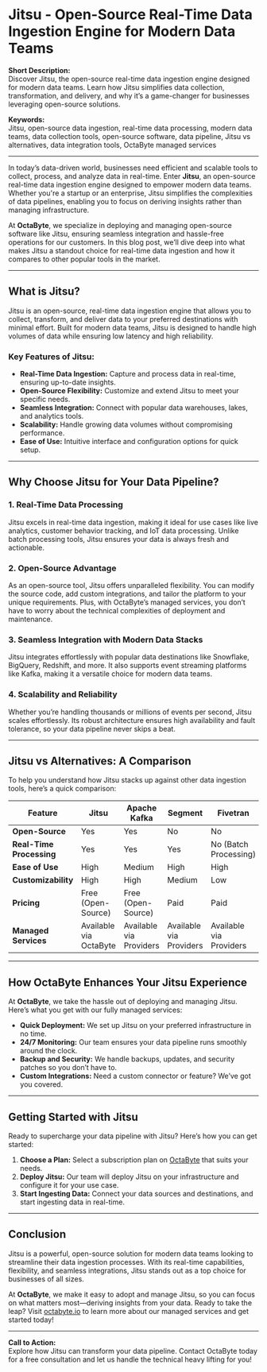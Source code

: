 # Jitsu - Open-Source Real-Time Data Ingestion Engine for Modern Data Teams

**Short Description:**  
Discover Jitsu, the open-source real-time data ingestion engine designed for modern data teams. Learn how Jitsu simplifies data collection, transformation, and delivery, and why it’s a game-changer for businesses leveraging open-source solutions.

**Keywords:**  
Jitsu, open-source data ingestion, real-time data processing, modern data teams, data collection tools, open-source software, data pipeline, Jitsu vs alternatives, data integration tools, OctaByte managed services

---

In today’s data-driven world, businesses need efficient and scalable tools to collect, process, and analyze data in real-time. Enter **Jitsu**, an open-source real-time data ingestion engine designed to empower modern data teams. Whether you're a startup or an enterprise, Jitsu simplifies the complexities of data pipelines, enabling you to focus on deriving insights rather than managing infrastructure.

At **OctaByte**, we specialize in deploying and managing open-source software like Jitsu, ensuring seamless integration and hassle-free operations for our customers. In this blog post, we’ll dive deep into what makes Jitsu a standout choice for real-time data ingestion and how it compares to other popular tools in the market.

---

## What is Jitsu?

Jitsu is an open-source, real-time data ingestion engine that allows you to collect, transform, and deliver data to your preferred destinations with minimal effort. Built for modern data teams, Jitsu is designed to handle high volumes of data while ensuring low latency and high reliability.

### Key Features of Jitsu:
- **Real-Time Data Ingestion:** Capture and process data in real-time, ensuring up-to-date insights.
- **Open-Source Flexibility:** Customize and extend Jitsu to meet your specific needs.
- **Seamless Integration:** Connect with popular data warehouses, lakes, and analytics tools.
- **Scalability:** Handle growing data volumes without compromising performance.
- **Ease of Use:** Intuitive interface and configuration options for quick setup.

---

## Why Choose Jitsu for Your Data Pipeline?

### 1. **Real-Time Data Processing**
Jitsu excels in real-time data ingestion, making it ideal for use cases like live analytics, customer behavior tracking, and IoT data processing. Unlike batch processing tools, Jitsu ensures your data is always fresh and actionable.

### 2. **Open-Source Advantage**
As an open-source tool, Jitsu offers unparalleled flexibility. You can modify the source code, add custom integrations, and tailor the platform to your unique requirements. Plus, with OctaByte’s managed services, you don’t have to worry about the technical complexities of deployment and maintenance.

### 3. **Seamless Integration with Modern Data Stacks**
Jitsu integrates effortlessly with popular data destinations like Snowflake, BigQuery, Redshift, and more. It also supports event streaming platforms like Kafka, making it a versatile choice for modern data teams.

### 4. **Scalability and Reliability**
Whether you’re handling thousands or millions of events per second, Jitsu scales effortlessly. Its robust architecture ensures high availability and fault tolerance, so your data pipeline never skips a beat.

---

## Jitsu vs Alternatives: A Comparison

To help you understand how Jitsu stacks up against other data ingestion tools, here’s a quick comparison:

| Feature                | Jitsu                     | Apache Kafka             | Segment                  | Fivetran                 |
|------------------------|---------------------------|--------------------------|--------------------------|--------------------------|
| **Open-Source**         | Yes                       | Yes                      | No                       | No                       |
| **Real-Time Processing**| Yes                       | Yes                      | Yes                      | No (Batch Processing)    |
| **Ease of Use**         | High                      | Medium                   | High                     | High                     |
| **Customizability**     | High                      | High                     | Medium                   | Low                      |
| **Pricing**             | Free (Open-Source)        | Free (Open-Source)       | Paid                     | Paid                     |
| **Managed Services**    | Available via OctaByte    | Available via Providers  | Available via Providers  | Available via Providers  |

---

## How OctaByte Enhances Your Jitsu Experience

At **OctaByte**, we take the hassle out of deploying and managing Jitsu. Here’s what you get with our fully managed services:
- **Quick Deployment:** We set up Jitsu on your preferred infrastructure in no time.
- **24/7 Monitoring:** Our team ensures your data pipeline runs smoothly around the clock.
- **Backup and Security:** We handle backups, updates, and security patches so you don’t have to.
- **Custom Integrations:** Need a custom connector or feature? We’ve got you covered.

---

## Getting Started with Jitsu

Ready to supercharge your data pipeline with Jitsu? Here’s how you can get started:
1. **Choose a Plan:** Select a subscription plan on [OctaByte](https://octabyte.io) that suits your needs.
2. **Deploy Jitsu:** Our team will deploy Jitsu on your infrastructure and configure it for your use case.
3. **Start Ingesting Data:** Connect your data sources and destinations, and start ingesting data in real-time.

---

## Conclusion

Jitsu is a powerful, open-source solution for modern data teams looking to streamline their data ingestion processes. With its real-time capabilities, flexibility, and seamless integrations, Jitsu stands out as a top choice for businesses of all sizes.

At **OctaByte**, we make it easy to adopt and manage Jitsu, so you can focus on what matters most—deriving insights from your data. Ready to take the leap? Visit [octabyte.io](https://octabyte.io) to learn more about our managed services and get started today!

---

**Call to Action:**  
Explore how Jitsu can transform your data pipeline. Contact OctaByte today for a free consultation and let us handle the technical heavy lifting for you!
